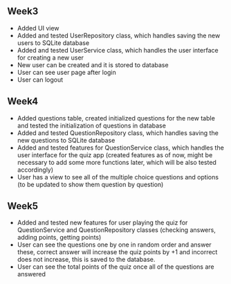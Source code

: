## Week3
- Added UI view
- Added and tested UserRepository class, which handles saving the new users to SQLite database
- Added and tested UserService class, which handles the user interface for creating a new user
- New user can be created and it is stored to database
- User can see user page after login
- User can logout
  
## Week4
- Added questions table, created initialized questions for the new table and tested the initialization of questions in database
- Added and tested QuestionRepository class, which handles saving the new questions to SQLite database
- Added and tested features for QuestionService class, which handles the user interface for the quiz app (created features as of now, might be necessary to add some more functions later, which will be also tested accordingly)
- User has a view to see all of the multiple choice questions and options (to be updated to show them question by question)
  
## Week5
- Added and tested new features for user playing the quiz for QuestionService and QuestionRepository classes (checking answers, adding points, getting points)
- User can see the questions one by one in random order and answer these, correct answer will increase the quiz points by +1 and incorrect does not increase, this is saved to the database.
- User can see the total points of the quiz once all of the questions are answered